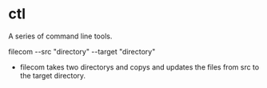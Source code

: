 # ctl
A series of command line tools.

filecom --src "directory" --target "directory"
  - filecom takes two directorys and copys and updates the files from src to the target directory.
